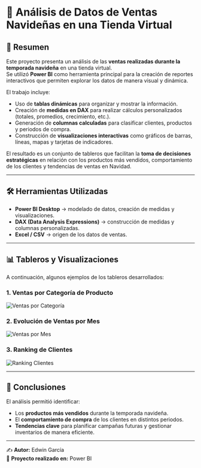 # 🎄 Análisis de Datos de Ventas Navideñas en una Tienda Virtual  

## 📌 Resumen  
Este proyecto presenta un análisis de las **ventas realizadas durante la temporada navideña** en una tienda virtual.  
Se utilizó **Power BI** como herramienta principal para la creación de reportes interactivos que permiten explorar los datos de manera visual y dinámica.  

El trabajo incluye:  
- Uso de **tablas dinámicas** para organizar y mostrar la información.  
- Creación de **medidas en DAX** para realizar cálculos personalizados (totales, promedios, crecimiento, etc.).  
- Generación de **columnas calculadas** para clasificar clientes, productos y periodos de compra.  
- Construcción de **visualizaciones interactivas** como gráficos de barras, líneas, mapas y tarjetas de indicadores.  

El resultado es un conjunto de tableros que facilitan la **toma de decisiones estratégicas** en relación con los productos más vendidos, comportamiento de los clientes y tendencias de ventas en Navidad.  

---

## 🛠️ Herramientas Utilizadas  
- **Power BI Desktop** → modelado de datos, creación de medidas y visualizaciones.  
- **DAX (Data Analysis Expressions)** → construcción de medidas y columnas personalizadas.  
- **Excel / CSV** → origen de los datos de ventas.  

---

## 📊 Tableros y Visualizaciones  
A continuación, algunos ejemplos de los tableros desarrollados:  

### 1. Ventas por Categoría de Producto  
![Ventas por Categoría](imagenes/ventas_categoria.png)  

### 2. Evolución de Ventas por Mes  
![Ventas por Mes](imagenes/ventas_mes.png)  

### 3. Ranking de Clientes  
![Ranking Clientes](imagenes/ranking_clientes.png)  

---

## 🚀 Conclusiones  
El análisis permitió identificar:  
- Los **productos más vendidos** durante la temporada navideña.  
- El **comportamiento de compra** de los clientes en distintos periodos.  
- **Tendencias clave** para planificar campañas futuras y gestionar inventarios de manera eficiente.  

---

✍️ **Autor:** Edwin García  
📅 **Proyecto realizado en:** Power BI  
